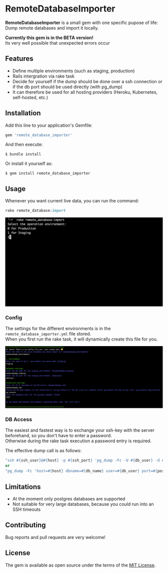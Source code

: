 # RemoteDatabaseImporter
**RemoteDatabaseImporter** is a small gem with one specific pupose of life: Dump remote databases and import it locally.

**Currently this gem is in the BETA version!**  
Its very well possible that unexpected errors occur

## Features
- Define multiple environments (such as staging, production)
- Rails intergration via rake task
- Decide for yourself if the dump should be done over a ssh connection or if the db port should be used directly (with pg_dump)
- It can therefore be used for all hosting providers (Heroku, Kubernetes, self-hosted, etc.)

## Installation

Add this line to your application's Gemfile:

```ruby
gem 'remote_database_importer'
```

And then execute:

    $ bundle install

Or install it yourself as:

    $ gem install remote_database_importer

## Usage
Whenever you want current live data, you can run the command:

```ruby
rake remote_database:import
```

![Import Job Demo](readme_images/import-job.gif)

### Config
The settings for the different environments is in the `remote_database_importer.yml` file stored.  
When you first run the rake task, it will dynamically create this file for you.


![asdf](readme_images/config_sample.png)

### DB Access
The easiest and fastest way is to exchange your ssh-key with the server beforehand, so you don't have to enter a password.  
Otherwise during the rake task execution a password entry is required.

The effective dump call is as follows:
```ruby
"ssh #{ssh_user}@#{host} -p #{ssh_port} 'pg_dump -Fc -U #{db_user} -d #{db_name} -h localhost -C' > #{db_dump_location}"
or
"pg_dump -Fc 'host=#{host} dbname=#{db_name} user=#{db_user} port=#{postgres_port}' > #{db_dump_location}"
```

## Limitations
- At the moment only postgres databases are supported
- Not suitable for very large databases, because you could run into an SSH timeouts

## Contributing

Bug reports and pull requests are very welcome!

## License

The gem is available as open source under the terms of the [MIT License](https://opensource.org/licenses/MIT).
